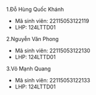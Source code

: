 1.Đỗ Hùng Quốc Khánh
- Mã sinh viên: 22115053122119
- LHP: 124LTTD01

2.Nguyễn Văn Phong
- Mã sinh viên: 22115053122130
- LHP: 124LTTD01

3.Võ Mạnh Quang
- Mã sinh viên: 22115053122133
- LHP: 124LTTD01

